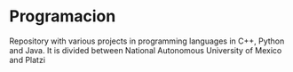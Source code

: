 # Programacion
Repository with various projects in programming languages in C++, Python and Java.
It is divided between National Autonomous University of Mexico and Platzi
